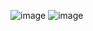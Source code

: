 ![image](https://github.com/user-attachments/assets/5a1e2901-1ec4-4e28-a740-115df84b38d2)
![image](https://github.com/user-attachments/assets/b728c31f-00dd-47e0-82a3-f5f65cd686f1)

